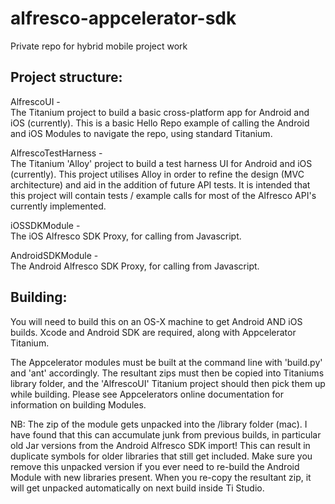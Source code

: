 alfresco-appcelerator-sdk
=========================

Private repo for hybrid mobile project work

Project structure:
------------------

AlfrescoUI  -  
The Titanium project to build a basic cross-platform app for Android and iOS (currently).
This is a basic Hello Repo example of calling the Android and iOS Modules to navigate the repo, using standard Titanium.

AlfrescoTestHarness -   
The Titanium 'Alloy' project to build a test harness UI for Android and iOS (currently).
This project utilises Alloy in order to refine the design (MVC architecture) and aid in the addition of future API tests.
It is intended that this project will contain tests / example calls for most of the Alfresco API's currently implemented.

iOSSDKModule -  
The iOS Alfresco SDK Proxy, for calling from Javascript.

AndroidSDKModule -  
The Android Alfresco SDK Proxy, for calling from Javascript.


Building:
---------

You will need to build this on an OS-X machine to get Android AND iOS builds.  Xcode and Android SDK are required, along with Appcelerator Titanium.

The Appcelerator modules must be built at the command line with 'build.py' and 'ant' accordingly. The resultant zips must then be copied into Titaniums library folder, and the 'AlfrescoUI' Titanium project should then pick them up while building.  Please see Appcelerators online documentation for information on building Modules.

NB: The zip of the module gets unpacked into the /library folder (mac).  I have found that this can accumulate junk from previous builds, in particular old Jar versions from the Android Alfresco SDK import!  This can result in duplicate symbols for older libraries that still get included.  Make sure you remove this unpacked version if you ever need to re-build the Android Module with new libraries present.  When you re-copy the resultant zip, it will get unpacked automatically on next build inside Ti Studio.


